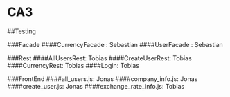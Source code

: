 # CA3

##Testing 

###Facade
####CurrencyFacade : Sebastian
####UserFacade : Sebastian

###Rest
####AllUsersRest: Tobias
####CreateUserRest: Tobias
####CurrencyRest: Tobias
####Login: Tobias


###FrontEnd
####all_users.js: Jonas
####company_info.js: Jonas
####create_user.js: Jonas
####exchange_rate_info.js: Tobias
